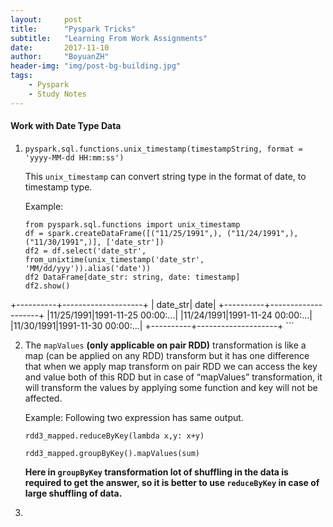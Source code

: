 ```yaml
---
layout:     post
title:      "Pyspark Tricks"
subtitle:   "Learning From Work Assignments"
date:       2017-11-10
author:     "BoyuanZH"
header-img: "img/post-bg-building.jpg"
tags:
    - Pyspark
    - Study Notes
---
```

#### Work with Date Type Data
1. ```pyspark.sql.functions.unix_timestamp(timestampString, format = 'yyyy-MM-dd HH:mm:ss')```

	This ```unix_timestamp``` can convert string type in the format of date, to timestamp type.
	
	Example:
	
	```
	from pyspark.sql.functions import unix_timestamp
	df = spark.createDataFrame([("11/25/1991",), ("11/24/1991",), ("11/30/1991",)], ['date_str'])
	df2 = df.select('date_str', from_unixtime(unix_timestamp('date_str', 'MM/dd/yyy')).alias('date'))
	df2 DataFrame[date_str: string, date: timestamp]
	df2.show()
+----------+--------------------+
|  date_str|                date|
+----------+--------------------+
|11/25/1991|1991-11-25 00:00:...|
|11/24/1991|1991-11-24 00:00:...|
|11/30/1991|1991-11-30 00:00:...|
+----------+--------------------+
	```

2. The ```mapValues``` **(only applicable on pair RDD)** transformation is like a map (can be applied on any RDD) transform but it has one difference that when we apply map transform on pair RDD we can access the key and value both of this RDD but in case of “mapValues” transformation, it will transform the values by applying some function and key will not be affected.
	
	Example: Following two expression has same output.
	
	```
	rdd3_mapped.reduceByKey(lambda x,y: x+y)
	```
	```
	rdd3_mapped.groupByKey().mapValues(sum)
	```
	
	**Here in `groupByKey` transformation lot of shuffling in the data is required to get the answer, so it is better to use `reduceByKey` in case of large shuffling of data.**
	
3. 